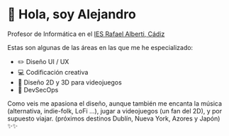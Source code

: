 # 👋 Hola, soy Alejandro
Profesor de Informática en el [IES Rafael Alberti, Cádiz](https://iesrafaelalberti.es)

Estas son algunas de las áreas en las que me he especializado:
  - ✏️ Diseño UI / UX
  - 💻 Codificación creativa
  - 👾 Diseño 2D y 3D para videojuegos
  - 🔐 DevSecOps

Como veis me apasiona el diseño, aunque también me encanta la música (alternativa, indie-folk, LoFi ...), jugar a videojuegos (un fan del 2D), y por supuesto viajar. (próximos destinos Dublín, Nueva York, Azores y Japón) ✨✨

<!---
envasadoralvacio/envasadoralvacio is a ✨ special ✨ repository because its `README.md` (this file) appears on your GitHub profile.
You can click the Preview link to take a look at your changes.
--->
